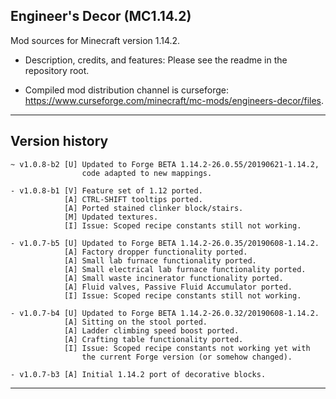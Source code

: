 
## Engineer's Decor (MC1.14.2)

Mod sources for Minecraft version 1.14.2.

- Description, credits, and features: Please see the readme in the repository root.

- Compiled mod distribution channel is curseforge: https://www.curseforge.com/minecraft/mc-mods/engineers-decor/files.

----
## Version history

    ~ v1.0.8-b2 [U] Updated to Forge BETA 1.14.2-26.0.55/20190621-1.14.2,
                    code adapted to new mappings.

    - v1.0.8-b1 [V] Feature set of 1.12 ported.
                [A] CTRL-SHIFT tooltips ported.
                [A] Ported stained clinker block/stairs.
                [M] Updated textures.
                [I] Issue: Scoped recipe constants still not working.

    - v1.0.7-b5 [U] Updated to Forge BETA 1.14.2-26.0.35/20190608-1.14.2.
                [A] Factory dropper functionality ported.
                [A] Small lab furnace functionality ported.
                [A] Small electrical lab furnace functionality ported.
                [A] Small waste incinerator functionality ported.
                [A] Fluid valves, Passive Fluid Accumulator ported.
                [I] Issue: Scoped recipe constants still not working.

    - v1.0.7-b4 [U] Updated to Forge BETA 1.14.2-26.0.32/20190608-1.14.2.
                [A] Sitting on the stool ported.
                [A] Ladder climbing speed boost ported.
                [A] Crafting table functionality ported.
                [I] Issue: Scoped recipe constants not working yet with
                    the current Forge version (or somehow changed).

    - v1.0.7-b3 [A] Initial 1.14.2 port of decorative blocks.

----
